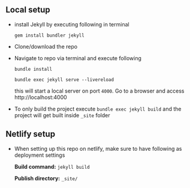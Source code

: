 ## Local setup


* install Jekyll by executing following in terminal
  
  `gem install bundler jekyll`
  
* Clone/download the repo
* Navigate to repo via terminal and execute following

  `bundle install`

  `bundle exec jekyll serve --livereload`
  
  this will start a local server on port `4000`. Go to a browser and access http://localhost:4000
  
* To only build the project execute `bundle exec jekyll build` and the project will get built inside `_site` folder
  
## Netlify setup


* When setting up this repo on netlify, make sure to have following as deployment settings

    **Build command:** `jekyll build`

    **Publish directory:** `_site/`